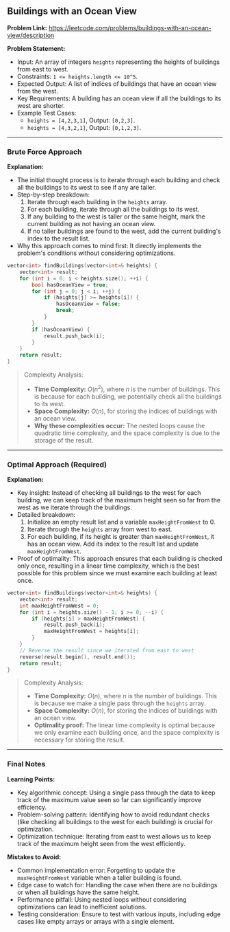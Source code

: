 ## Buildings with an Ocean View

**Problem Link:** https://leetcode.com/problems/buildings-with-an-ocean-view/description

**Problem Statement:**
- Input: An array of integers `heights` representing the heights of buildings from east to west.
- Constraints: `1 <= heights.length <= 10^5`.
- Expected Output: A list of indices of buildings that have an ocean view from the west.
- Key Requirements: A building has an ocean view if all the buildings to its west are shorter.
- Example Test Cases:
  - `heights = [4,2,3,1]`, Output: `[0,2,3]`.
  - `heights = [4,3,2,1]`, Output: `[0,1,2,3]`.

---

### Brute Force Approach

**Explanation:**
- The initial thought process is to iterate through each building and check all the buildings to its west to see if any are taller.
- Step-by-step breakdown:
  1. Iterate through each building in the `heights` array.
  2. For each building, iterate through all the buildings to its west.
  3. If any building to the west is taller or the same height, mark the current building as not having an ocean view.
  4. If no taller buildings are found to the west, add the current building's index to the result list.
- Why this approach comes to mind first: It directly implements the problem's conditions without considering optimizations.

```cpp
vector<int> findBuildings(vector<int>& heights) {
    vector<int> result;
    for (int i = 0; i < heights.size(); ++i) {
        bool hasOceanView = true;
        for (int j = 0; j < i; ++j) {
            if (heights[j] >= heights[i]) {
                hasOceanView = false;
                break;
            }
        }
        if (hasOceanView) {
            result.push_back(i);
        }
    }
    return result;
}
```

> Complexity Analysis:
> - **Time Complexity:** $O(n^2)$, where $n$ is the number of buildings. This is because for each building, we potentially check all the buildings to its west.
> - **Space Complexity:** $O(n)$, for storing the indices of buildings with an ocean view.
> - **Why these complexities occur:** The nested loops cause the quadratic time complexity, and the space complexity is due to the storage of the result.

---

### Optimal Approach (Required)

**Explanation:**
- Key insight: Instead of checking all buildings to the west for each building, we can keep track of the maximum height seen so far from the west as we iterate through the buildings.
- Detailed breakdown:
  1. Initialize an empty result list and a variable `maxHeightFromWest` to 0.
  2. Iterate through the `heights` array from west to east.
  3. For each building, if its height is greater than `maxHeightFromWest`, it has an ocean view. Add its index to the result list and update `maxHeightFromWest`.
- Proof of optimality: This approach ensures that each building is checked only once, resulting in a linear time complexity, which is the best possible for this problem since we must examine each building at least once.

```cpp
vector<int> findBuildings(vector<int>& heights) {
    vector<int> result;
    int maxHeightFromWest = 0;
    for (int i = heights.size() - 1; i >= 0; --i) {
        if (heights[i] > maxHeightFromWest) {
            result.push_back(i);
            maxHeightFromWest = heights[i];
        }
    }
    // Reverse the result since we iterated from east to west
    reverse(result.begin(), result.end());
    return result;
}
```

> Complexity Analysis:
> - **Time Complexity:** $O(n)$, where $n$ is the number of buildings. This is because we make a single pass through the `heights` array.
> - **Space Complexity:** $O(n)$, for storing the indices of buildings with an ocean view.
> - **Optimality proof:** The linear time complexity is optimal because we only examine each building once, and the space complexity is necessary for storing the result.

---

### Final Notes

**Learning Points:**
- Key algorithmic concept: Using a single pass through the data to keep track of the maximum value seen so far can significantly improve efficiency.
- Problem-solving pattern: Identifying how to avoid redundant checks (like checking all buildings to the west for each building) is crucial for optimization.
- Optimization technique: Iterating from east to west allows us to keep track of the maximum height seen from the west efficiently.

**Mistakes to Avoid:**
- Common implementation error: Forgetting to update the `maxHeightFromWest` variable when a taller building is found.
- Edge case to watch for: Handling the case when there are no buildings or when all buildings have the same height.
- Performance pitfall: Using nested loops without considering optimizations can lead to inefficient solutions.
- Testing consideration: Ensure to test with various inputs, including edge cases like empty arrays or arrays with a single element.